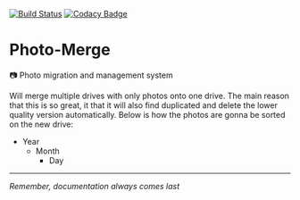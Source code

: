 [![Build Status](https://travis-ci.org/Matt-Gleich/Photo-Merge.svg?branch=master)](https://travis-ci.org/Matt-Gleich/Photo-Merge)
[![Codacy Badge](https://api.codacy.com/project/badge/Grade/1856b1ae8bb44b4b87a01f420109d5ae)](https://www.codacy.com/app/matthewgleich/Photo-Merge?utm_source=github.com&amp;utm_medium=referral&amp;utm_content=Matt-Gleich/Photo-Merge&amp;utm_campaign=Badge_Grade)

# Photo-Merge
📷 Photo migration and management system

Will merge multiple drives with only photos onto one drive. The main reason that this is so great, it that it will also find duplicated and delete the lower quality version automatically. Below is how the photos are gonna be sorted on the new drive:

- Year
    - Month
        - Day

---
_Remember, documentation always comes last_
